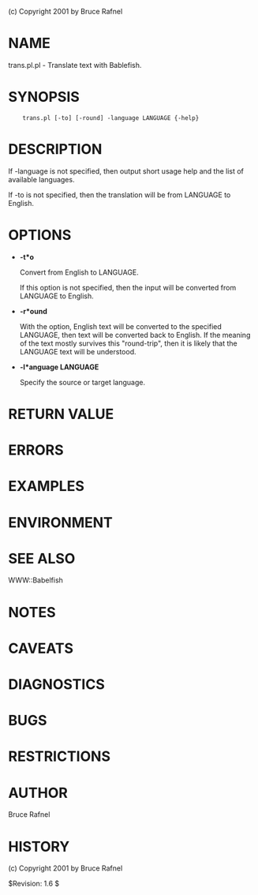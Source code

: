 (c) Copyright 2001 by Bruce Rafnel

# NAME

trans.pl.pl - Translate text with Bablefish.

# SYNOPSIS

        trans.pl [-to] [-round] -language LANGUAGE {-help}

# DESCRIPTION

If -language is not specified, then output short usage help and the
list of available languages.

If -to is not specified, then the translation will be from LANGUAGE to
English.

# OPTIONS

- **-t\*o**

    Convert from English to LANGUAGE.

    If this option is not specified, then the input will be converted from
    LANGUAGE to English.

- **-r\*ound**

    With the option, English text will be converted to the specified
    LANGUAGE, then text will be converted back to English.  If the meaning
    of the text mostly survives this "round-trip", then it is likely that
    the LANGUAGE text will be understood.

- **-l\*anguage LANGUAGE**

    Specify the source or target language.

# RETURN VALUE

# ERRORS

# EXAMPLES

# ENVIRONMENT

# SEE ALSO

WWW::Babelfish

# NOTES

# CAVEATS

# DIAGNOSTICS

# BUGS

# RESTRICTIONS

# AUTHOR

Bruce Rafnel

# HISTORY

(c) Copyright 2001 by Bruce Rafnel

$Revision: 1.6 $
